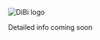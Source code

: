 

![DiBi logo](https://dibi.afialapis.com/assets/images/logo/dibi_name.png)


Detailed info coming soon



